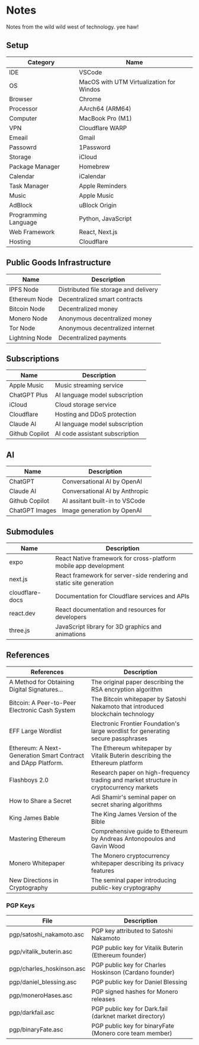 # Notes

Notes from the wild wild west of technology. yee haw!

## Setup

| Category             | Name                                     |
| -------------------- | ---------------------------------------- |
| IDE                  | VSCode                                   |
| OS                   | MacOS with UTM Virtualization for Windos |
| Browser              | Chrome                                   |
| Processor            | AArch64 (ARM64)                          |
| Computer             | MacBook Pro (M1)                         |
| VPN                  | Cloudflare WARP                          |
| Emeail               | Gmail                                    |
| Passowrd             | 1Password                                |
| Storage              | iCloud                                   |
| Package Manager      | Homebrew                                 |
| Calendar             | iCalendar                                |
| Task Manager         | Apple Reminders                          |
| Music                | Apple Music                              |
| AdBlock              | uBlock Origin                            |
| Programming Language | Python, JavaScript                       |
| Web Framework        | React, Next.js                           |
| Hosting              | Cloudflare                               |

## Public Goods Infrastructure

| Name           | Description                           |
| -------------- | ------------------------------------- |
| IPFS Node      | Distributed file storage and delivery |
| Ethereum Node  | Decentralized smart contracts         |
| Bitcoin Node   | Decentralized money                   |
| Monero Node    | Anonymous decentralized money         |
| Tor Node       | Anonymous decentralized internet      |
| Lightning Node | Decentralized payments                |

## Subscriptions

| Name           | Description                    |
| -------------- | ------------------------------ |
| Apple Music    | Music streaming service        |
| ChatGPT Plus   | AI language model subscription |
| iCloud         | Cloud storage service          |
| Cloudflare     | Hosting and DDoS protection    |
| Claude AI      | AI language model subscription |
| Github Copilot | AI code assistant subscription |

## AI

| Name           | Description                    |
| -------------- | ------------------------------ |
| ChatGPT        | Conversational AI by OpenAI    |
| Claude AI      | Conversational AI by Anthropic |
| Github Copilot | AI assitant built-in to VSCode |
| ChatGPT Images | Image generation by OpenAI     |

## Submodules

| Name            | Description                                                          |
| --------------- | -------------------------------------------------------------------- |
| expo            | React Native framework for cross-platform mobile app development     |
| next.js         | React framework for server-side rendering and static site generation |
| cloudflare-docs | Documentation for Cloudflare services and APIs                       |
| react.dev       | React documentation and resources for developers                     |
| three.js        | JavaScript library for 3D graphics and animations                    |

## References

| References                                                    | Description                                                                             |
| ------------------------------------------------------------- | --------------------------------------------------------------------------------------- |
| A Method for Obtaining Digital Signatures...                  | The original paper describing the RSA encryption algorithm                              |
| Bitcoin: A Peer-to-Peer Electronic Cash System                | The Bitcoin whitepaper by Satoshi Nakamoto that introduced blockchain technology        |
| EFF Large Wordlist                                            | Electronic Frontier Foundation's large wordlist for generating secure passphrases       |
| Ethereum: A Next-Generation Smart Contract and DApp Platform. | The Ethereum whitepaper by Vitalik Buterin describing the Ethereum platform             |
| Flashboys 2.0                                                 | Research paper on high-frequency trading and market structure in cryptocurrency markets |
| How to Share a Secret                                         | Adi Shamir's seminal paper on secret sharing algorithms                                 |
| King James Bable                                              | The King James Version of the Bible                                                     |
| Mastering Ethereum                                            | Comprehensive guide to Ethereum by Andreas Antonopoulos and Gavin Wood                  |
| Monero Whitepaper                                             | The Monero cryptocurrency whitepaper describing its privacy features                    |
| New Directions in Cryptography                                | The seminal paper introducing public-key cryptography                                   |

### PGP Keys

| File                      | Description                                             |
| ------------------------- | ------------------------------------------------------- |
| pgp/satoshi_nakamoto.asc  | PGP key attributed to Satoshi Nakamoto                  |
| pgp/vitalik_buterin.asc   | PGP public key for Vitalik Buterin (Ethereum founder)   |
| pgp/charles_hoskinson.asc | PGP public key for Charles Hoskinson (Cardano founder)  |
| pgp/daniel_blessing.asc   | PGP public key for Daniel Blessing                      |
| pgp/moneroHases.asc       | PGP signed hashes for Monero releases                   |
| pgp/darkfail.asc          | PGP public key for Dark.fail (darknet market directory) |
| pgp/binaryFate.asc        | PGP public key for binaryFate (Monero core team member) |
